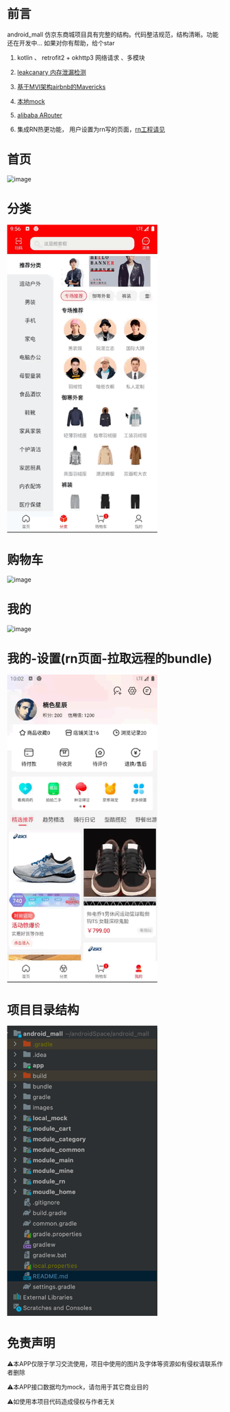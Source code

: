 # 前言
android_mall 仿京东商城项目具有完整的结构。代码整洁规范，结构清晰。功能还在开发中... 
如果对你有帮助，给个star

1. kotlin 、 retrofit2 + okhttp3 网络请求 、多模块

2. [leakcanary 内存泄漏检测](https://github.com/square/leakcanary)

3. [基于MVI架构airbnb的Mavericks](https://airbnb.io/mavericks/#/README)

4. [本地mock](https://github.com/mirrajabi/okhttp-json-mock)

5. [alibaba ARouter](https://github.com/alibaba/ARouter/tree/master)

6. 集成RN热更功能， 用户设置为rn写的页面，[rn工程请见](https://github.com/liuaries/rn_mall.git)

# 首页
<img src="images/home.gif" title="" alt="image" width="351">

# 分类
<img src="images/category.gif" title="" alt="image" width="351">

# 购物车
<img src="images/cart.gif" title="" alt="image" width="351">

# 我的
<img src="images/mine.gif" title="" alt="image" width="351">

# 我的-设置(rn页面-拉取远程的bundle)
<img src="images/setting.gif" title="" alt="image" width="351">

# 项目目录结构
<img src="images/project.png" title="" alt="image" width="351">

# 免责声明
⚠️本APP仅限于学习交流使用，项目中使用的图片及字体等资源如有侵权请联系作者删除

⚠️本APP接口数据均为mock，请勿用于其它商业目的

⚠️如使用本项目代码造成侵权与作者无关